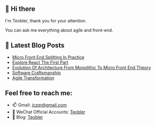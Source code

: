 ## 👋 Hi there

I'm Teobler, thank you for your attention.

You can ask me everything about agile and front-end.

## 📕 Latest Blog Posts
<!-- BLOG-POST-LIST:START -->
- [Micro Front End Splitting In Practice](https://teobler.com/posts/20210913-micro-front-end-splitting-in-practice)
- [Explore React The First Part](https://teobler.com/posts/20210707-explore-react-18-the-first-part)
- [Evolution Of Architecture From Monolithic To Micro Front End Theory](https://teobler.com/posts/20210422-evolution-of-architecture-from-monolithic-to-micro-front-end-theory)
- [Software Craftsmanship](https://teobler.com/posts/20210314-software-craftsmanship)
- [Agile Transformation](https://teobler.com/posts/20210309-agile-transformation)
<!-- BLOG-POST-LIST:END -->

## Feel free to reach me:

- 📫 Gmail: jczqr@gmail.com
- 💬 WeChat Official Accounts: [Teobler](https://teobler.com/shanyuan.jpeg)
- 🔭 Blog: [Teobler](https://teobler.com)
